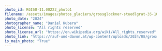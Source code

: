 ```yaml
---
photo_id: RGI60-11.00223_photo1
filename: /assets/images/photos_glaciers/grossglockner-stuedlgrat-35-1068x712.jpg
photo_date: "2024"
photographer_name: "Daniel Kubera"
photo_license: "All rights reserved"
photo_license_url: "https://en.wikipedia.org/wiki/All_rights_reserved"
photo_link: "https://rauf-und-davon.at/wp-content/uploads/2024/08/grossglockner-stuedlgrat-35-696x464.jpg"
is_main_photo: "True"
---
```

